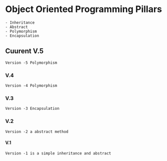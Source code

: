 # Object Oriented Programming Pillars
    - Inheritance 
    - Abstract 
    - Polymorphism 
    - Encapsulation


## Cuurent V.5 

    Version -5 Polymorphism 


### V.4 

    Version -4 Polymorphism 

### V.3

    Version -3 Encapsulation 

### V.2 

    Version -2 a abstract method 


#### V.1 

    Version -1 is a simple inheritance and abstract  